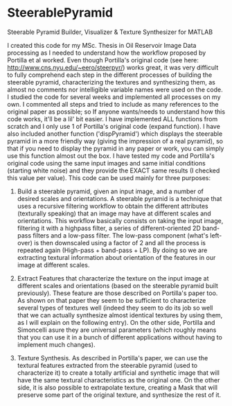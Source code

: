 # SteerablePyramid
Steerable Pyramid Builder, Visualizer &amp; Texture Synthesizer for MATLAB

I created this code for my MSc. Thesis in Oil Reservoir Image Data 
 processing as I needed to understand how the workflow proposed by 
 Portilla et al worked. Even though Portilla's original code (see here: 
 http://www.cns.nyu.edu/~eero/steerpyr/) works great, it was very 
 difficult to fully comprehend each step in the different processes of 
 building the steerable pyramid, characterizing the textures and 
 synthesizing them, as almost no comments nor intelligible variable names 
 were used on the code. 
 I studied the code for several weeks and implemented all processes on my 
 own. I commented all steps and tried to include as many references to 
 the original paper as possible; so If anyone wants/needs to 
 understand how this code works, it'll be a lil' bit easier. 
 I have implemented ALL functions from scratch and I only use 1 of 
 Portilla's original code (expand function). I have also included another 
 function ('dispPyramid') which displays the steerable pyramid in a more 
 friendly way (giving the impression of a real pyramid), so that if you 
 need to display the pyramid in any paper or work, you can simply use 
 this function almost out the box. 
 I have tested my code and Portilla's original code using the same input 
 images and same initial conditions (starting white noise) and they 
 provide the EXACT same results (I checked this value per value). 
 This code can be used mainly for three purposes: 
  
  1) Build a steerable pyramid, given an input image, and a number of 
  desired scales and orientations. A steerable pyramid is a technique 
  that uses a recursive filtering workflow to obtain the different 
  attributes (texturally speaking) that an image may have at different 
  scales and orientations. This workflow basically consists on taking the 
  input image, filtering it with a highpass filter, a series of 
  different-oriented 2D band-pass filters and a low-pass filter. The 
  low-pass component (what's left-over) is then downscaled using a factor 
  of 2 and all the process is repeated again (High-pass + band-pass + 
  LP). By doing so we are extracting textural information about 
  orientation of the features in our image at different scales. 
  
  2) Extract Features that characterize the texture on the input image at 
  different scales and orientations (based on the steerable pyramid built 
  previously). These feature are those described on Portilla's paper too. 
  As shown on that paper they seem to be sufficient to characterize 
  several types of textures well (indeed they seem to do its job so well 
  that we can actually synthesize almost identical textures by using 
  them, as I will explain on the following entry). On the other side, 
  Portilla and Simoncelli asure they are universal parameters (which 
  roughly means that you can use it in a bunch of different applications 
  without having to implement much changes). 
  
  3) Texture Synthesis. As described in Portilla's paper, we can use the 
  textural features extracted from the steerable pyramid (used to 
  characterize it) to create a totally artificial and synthetic image 
  that will have the same textural characteristics as the original one. 
  On the other side, it is also possible to extrapolate texture, creating a 
  Mask that will preserve some part of the original texture, and synthesize the rest of it.
